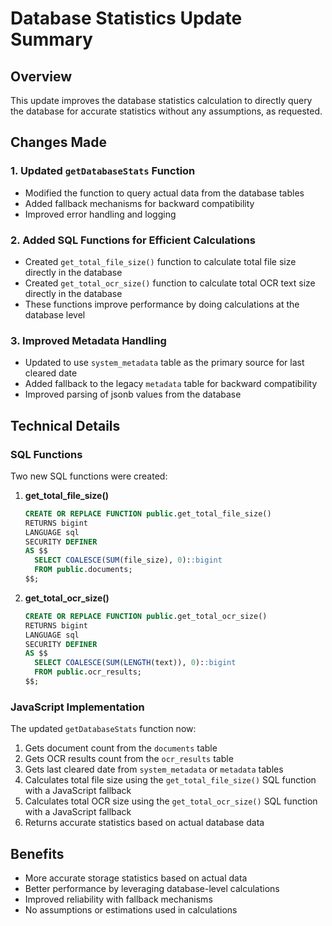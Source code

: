 # Database Statistics Update Summary

## Overview
This update improves the database statistics calculation to directly query the database for accurate statistics without any assumptions, as requested.

## Changes Made

### 1. Updated `getDatabaseStats` Function
- Modified the function to query actual data from the database tables
- Added fallback mechanisms for backward compatibility
- Improved error handling and logging

### 2. Added SQL Functions for Efficient Calculations
- Created `get_total_file_size()` function to calculate total file size directly in the database
- Created `get_total_ocr_size()` function to calculate total OCR text size directly in the database
- These functions improve performance by doing calculations at the database level

### 3. Improved Metadata Handling
- Updated to use `system_metadata` table as the primary source for last cleared date
- Added fallback to the legacy `metadata` table for backward compatibility
- Improved parsing of jsonb values from the database

## Technical Details

### SQL Functions
Two new SQL functions were created:

1. **get_total_file_size()**
   ```sql
   CREATE OR REPLACE FUNCTION public.get_total_file_size()
   RETURNS bigint
   LANGUAGE sql
   SECURITY DEFINER
   AS $$
     SELECT COALESCE(SUM(file_size), 0)::bigint
     FROM public.documents;
   $$;
   ```

2. **get_total_ocr_size()**
   ```sql
   CREATE OR REPLACE FUNCTION public.get_total_ocr_size()
   RETURNS bigint
   LANGUAGE sql
   SECURITY DEFINER
   AS $$
     SELECT COALESCE(SUM(LENGTH(text)), 0)::bigint
     FROM public.ocr_results;
   $$;
   ```

### JavaScript Implementation
The updated `getDatabaseStats` function now:
1. Gets document count from the `documents` table
2. Gets OCR results count from the `ocr_results` table
3. Gets last cleared date from `system_metadata` or `metadata` tables
4. Calculates total file size using the `get_total_file_size()` SQL function with a JavaScript fallback
5. Calculates total OCR size using the `get_total_ocr_size()` SQL function with a JavaScript fallback
6. Returns accurate statistics based on actual database data

## Benefits
- More accurate storage statistics based on actual data
- Better performance by leveraging database-level calculations
- Improved reliability with fallback mechanisms
- No assumptions or estimations used in calculations
